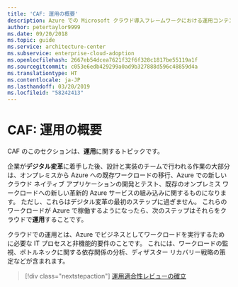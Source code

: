 ```yaml
---
title: 'CAF: 運用の概要'
description: Azure での Microsoft クラウド導入フレームワークにおける運用コンテンツの概要
author: petertaylor9999
ms.date: 09/20/2018
ms.topic: guide
ms.service: architecture-center
ms.subservice: enterprise-cloud-adoption
ms.openlocfilehash: 2667eb54dcea7621f32f6f328c1817be55119a1f
ms.sourcegitcommit: c053e6edb429299a0ad9b327888d596c48859d4a
ms.translationtype: HT
ms.contentlocale: ja-JP
ms.lasthandoff: 03/20/2019
ms.locfileid: "58242413"
---
```

# <a name="caf-operations-overview"></a>CAF: 運用の概要

CAF のこのセクションは、**運用**に関するトピックです。

企業が**デジタル変革**に着手した後、設計と実装のチームで行われる作業の大部分は、オンプレミスから Azure への既存ワークロードの移行、Azure での新しいクラウド ネイティブ アプリケーションの開発とテスト、既存のオンプレミス ワークロードへの新しい革新的 Azure サービスの組み込みに関するものになります。 ただし、これらはデジタル変革の最初のステップに過ぎません。 これらのワークロードが Azure で稼働するようになったら、次のステップはそれらをクラウドで**運用**することです。

クラウドでの運用とは、Azure でビジネスとしてワークロードを実行するために必要な IT プロセスと非機能的要件のことです。 これには、ワークロードの監視、ボトルネックに関する依存関係の分析、ディザスター リカバリー戦略の策定などが含まれます。

> [!div class="nextstepaction"]
> [運用適合性レビューの確立](operational-fitness-review.md)
